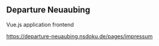 ## Departure Neuaubing

Vue.js application frontend

https://departure-neuaubing.nsdoku.de/pages/impressum
